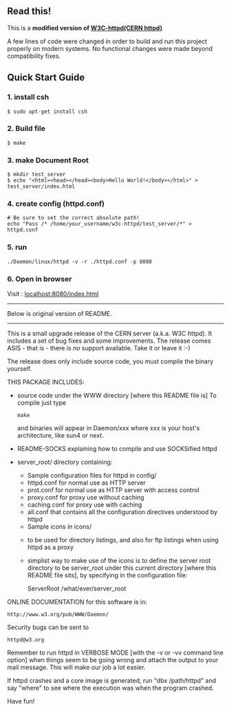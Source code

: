 ## Read this!

This is a **modified version of [W3C-httpd(CERN httpd)](https://www.w3.org/Daemon/)**

A few lines of code were changed in order to build and run this project properly on modern systems.
No functional changes were made beyond compatibility fixes.

## Quick Start Guide

### 1. install csh
```
$ sudo apt-get install csh
```

### 2. Build file
```
$ make
```

### 3. make **Document Root**
```
$ mkdir test_server
$ echo "<html><head></head><body>Hello World!</body></html>" > test_server/index.html
```


### 4. create config (httpd.conf)
```
# Be sure to set the correct absolute path!
echo "Pass /* /home/your_username/w3c-httpd/test_server/*" > httpd.conf
```

### 5. run
```
./Daemon/linux/httpd -v -r ./httpd.conf -p 8080
```

### 6. Open in browser
Visit : [localhost:8080/index.html](http://localhost:8080/index.html)



---

Below is original version of README.

---

This is a small upgrade release of the CERN server (a.k.a. W3C
httpd). It includes a set of bug fixes and some improvements. The
release comes ASIS - that is - there is _no_ support available. Take
it or leave it :-)

The release does only include source code, you must compile the binary
yourself.

THIS PACKAGE INCLUDES:
  * source code under the WWW directory [where this README file is]
    To compile just type

		make

    and binaries will appear in Daemon/xxx where xxx is your host's
    architecture, like sun4 or next.

  * README-SOCKS explaining how to compile and use SOCKSified httpd
  * server_root/ directory containing:
     * Sample configuration files for httpd in config/
	- httpd.conf for normal use as HTTP server
	- prot.conf for normal use as HTTP server with access control
	- proxy.conf for proxy use without caching
	- caching.conf for proxy use with caching
	- all.conf that contains all the configuration directives
	  understood by httpd

     * Sample icons in icons/
	- to be used for directory listings, and also for ftp listings
	  when using httpd as a proxy
	- simplist way to make use of the icons is to define the
	  server root directory to be server_root under this current
	  directory [where this README file sits], by specifying in
	  the configuration file:

		ServerRoot  /what/ever/server_root


ONLINE DOCUMENTATION for this software is in:

	http://www.w3.org/pub/WWW/Daemon/

Security bugs can be sent to

	httpd@w3.org

Remember to run httpd in VERBOSE MODE [with the -v or -vv command line
option] when things seem to be going wrong and attach the output to
your mail message.  This will make our job a lot easier.

If httpd crashes and a core image is generated, run "dbx /path/httpd"
and say "where" to see where the execution was when the program
crashed.

Have fun!
